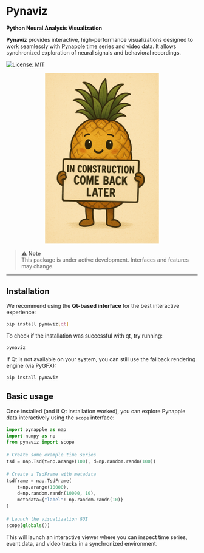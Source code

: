 # Pynaviz

**Python Neural Analysis Visualization**

**Pynaviz** provides interactive, high-performance visualizations designed to work seamlessly with [Pynapple](https://github.com/pynapple-org/pynapple) time series and video data. It allows synchronized exploration of neural signals and behavioral recordings.

[![License: MIT](https://img.shields.io/badge/License-MIT-yellow.svg)](https://github.com/pynapple-org/pynaviz/blob/main/LICENSE)

<p align="center">
  <img src="in_construction.png" alt="In Construction" width="300"/>
</p>

> ⚠️ **Note**  
> This package is under active development. Interfaces and features may change.

---

## Installation

We recommend using the **Qt-based interface** for the best interactive experience:

```bash
pip install pynaviz[qt]
```

To check if the installation was successful with qt, try running:

```bash
pynaviz
````

If Qt is not available on your system, you can still use the fallback rendering engine (via PyGFX):

```bash
pip install pynaviz
```

## Basic usage

Once installed (and if Qt installation worked), you can explore Pynapple data interactively using the `scope` interface:

```python
import pynapple as nap
import numpy as np
from pynaviz import scope

# Create some example time series
tsd = nap.Tsd(t=np.arange(100), d=np.random.randn(100))

# Create a TsdFrame with metadata
tsdframe = nap.TsdFrame(
    t=np.arange(10000),
    d=np.random.randn(10000, 10),
    metadata={"label": np.random.randn(10)}
)

# Launch the visualization GUI
scope(globals())

```

This will launch an interactive viewer where you can inspect time series, event data, and video tracks in a synchronized environment.